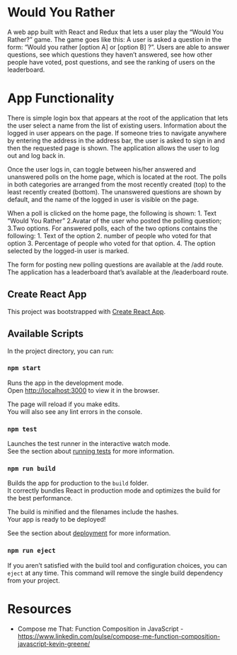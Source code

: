 # Would You Rather

A web app built with React and Redux that lets a user play the “Would You Rather?” game. The game goes like this: A user is asked a question in the form: “Would you rather [option A] or [option B] ?”. Users are able to answer questions, see which questions they haven’t answered, see how other people have voted, post questions, and see the ranking of users on the leaderboard.

# App Functionality

There is simple login box that appears at the root of the application that lets the user select a name from the list of existing users. Information about the logged in user appears on the page. If someone tries to navigate anywhere by entering the address in the address bar, the user is asked to sign in and then the requested page is shown. The application allows the user to log out and log back in.

Once the user logs in, can toggle between his/her answered and unanswered polls on the home page, which is located at the root. The polls in both categories are arranged from the most recently created (top) to the least recently created (bottom). The unanswered questions are shown by default, and the name of the logged in user is visible on the page.

When a poll is clicked on the home page, the following is shown: 1. Text “Would You Rather” 2.Avatar of the user who posted the polling question; 3.Two options.
For answered polls, each of the two options contains the following: 1. Text of the option 2. number of people who voted for that option 3. Percentage of people who voted for that option. 4. The option selected by the logged-in user is marked.

The form for posting new polling questions are available at the /add route. The application has a leaderboard that’s available at the /leaderboard route.

## Create React App

This project was bootstrapped with [Create React App](https://github.com/facebook/create-react-app).

## Available Scripts

In the project directory, you can run:

### `npm start`

Runs the app in the development mode.<br />
Open [http://localhost:3000](http://localhost:3000) to view it in the browser.

The page will reload if you make edits.<br />
You will also see any lint errors in the console.

### `npm test`

Launches the test runner in the interactive watch mode.<br />
See the section about [running tests](https://facebook.github.io/create-react-app/docs/running-tests) for more information.

### `npm run build`

Builds the app for production to the `build` folder.<br />
It correctly bundles React in production mode and optimizes the build for the best performance.

The build is minified and the filenames include the hashes.<br />
Your app is ready to be deployed!

See the section about [deployment](https://facebook.github.io/create-react-app/docs/deployment) for more information.

### `npm run eject`

If you aren’t satisfied with the build tool and configuration choices, you can `eject` at any time. This command will remove the single build dependency from your project.

# Resources

- Compose me That: Function Composition in JavaScript - https://www.linkedin.com/pulse/compose-me-function-composition-javascript-kevin-greene/
